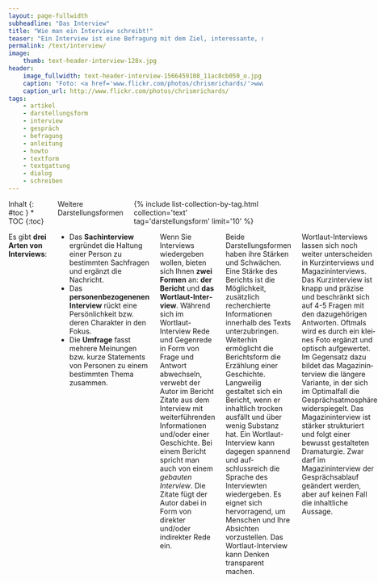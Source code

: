 ```yaml
---
layout: page-fullwidth
subheadline: "Das Interview"
title: "Wie man ein Interview schreibt!"
teaser: "Ein Interview ist eine Befragung mit dem Ziel, interessante, neue und spannende Dinge über und vom Interviewpartner zu erfahren. Neben der Darstellungsform, ist das Interview aber auch eine Recherchemethode."
permalink: /text/interview/
image:
    thumb: text-header-interview-128x.jpg
header:
    image_fullwidth: text-header-interview-1566459108_11ac8cb050_o.jpg
    caption: "Foto: <a href='www.flickr.com/photos/chrismrichards/'>www.flickr.com/photos/chrismrichards/</a>"
    caption_url: http://www.flickr.com/photos/chrismrichards/
tags:
    - artikel
    - darstellungsform
    - interview
    - gespräch
    - befragung
    - anleitung
    - howto
    - textform
    - textgattung
    - dialog
    - schreiben
---
```

<div class="row">
<div class="medium-5 medium-push-7 columns" markdown="1">
<div class="panel radius" markdown="1">
Inhalt
{: #toc }
*  TOC
{:toc}
</div>
<div class="font-size-h4 b10 sans">Weitere Darstellungsformen</div>
{% include list-collection-by-tag.html collection='text' tag='darstellungsform' limit='10' %}
</div><!-- /.medium-5.columns -->


<div class="medium-7 medium-pull-5 columns" markdown="1">

Es gibt **drei Arten von Interviews**:

*   Das **Sachinterview** ergründet die Haltung einer Person zu bestimmten Sachfragen und ergänzt die Nachricht.
*   Das **personenbezogenenen Interview** rückt eine Persönlichkeit bzw. deren Charakter in den Fokus.
*   Die **Umfrage** fasst mehrere Meinungen bzw. kurze Statements von Personen zu einem bestimmten Thema zusammen.

Wenn Sie Interviews wiederge­ben wollen, bieten sich Ihnen **zwei Formen** an: **der Bericht** und **das Wortlaut-Inter­view**. Während sich im Wortlaut-Interview Rede und Gegenrede in Form von Frage und Antwort abwechseln, verwebt der Autor im Bericht Zitate aus dem Interview mit weiterführenden Informationen und/oder einer Geschichte. Bei einem Bericht spricht man auch von einem _gebauten Interview_. Die Zitate fügt der Autor dabei in Form von direkter und/oder indirek­ter Rede ein.

Beide Darstellungsformen haben ihre Stärken und Schwächen. Eine Stärke des Berichts ist die Möglichkeit, zusätzlich recherchierte Informationen innerhalb des Texts unter­zubringen. Weiterhin ermöglicht die Berichtsform die Erzählung einer Geschichte. Langweilig gestaltet sich ein Bericht, wenn er inhaltlich trocken ausfällt und über wenig Substanz hat. Ein Wortlaut-Interview kann dagegen spannend und auf­schlussreich die Sprache des Interviewten wiedergeben. Es eignet sich hervorra­gend, um Menschen und Ihre Absichten vorzustellen. Das Wortlaut-Interview kann Denken transparent machen.

Wortlaut-Interviews lassen sich noch weiter unterscheiden in Kurzinterviews und Magazininterviews. Das Kurzinterview ist knapp und präzise und beschränkt sich auf 4-5 Fragen mit den dazugehörigen Antworten. Oftmals wird es durch ein klei­nes Foto ergänzt und optisch aufgewertet. Im Gegensatz dazu bildet das Magazinin­terview die längere Variante, in der sich im Optimalfall die Gesprächsatmosphäre widerspiegelt. Das Magazininterview ist stärker strukturiert und folgt einer bewusst gestalteten Dramaturgie. Zwar darf im Magazininterview der Gesprächsablauf geändert werden, aber auf keinen Fall die inhaltliche Aussage.

Der **Prozess**ein Interview für die Veröffentlichung fertig zu stellen, unterteilt sich in **vier Phasen**:

*   **Vorbe­reiten**
*   **Führen**
*   **Verschriftlichen/Vertonen**
*   **Autorisieren**

Eine sorgfältige Arbeitsweise während jeder Phase garantiert, dass das Interview spannend wird und dem Leser interessante Fakten vor Augen führt.



## Vorbereitung des Interview

Damit Interviews gelingen, ist eine [vorausgehende Recherche](http://suche-recherche.de/suchen-recherchieren/index.php) Pflicht. Dazu gehören die Online- und die Offline-Recherche. Je besser Sie für ein Interview gerüstet sind, desto flexibler können Sie mit den Befragten umgehen und das Gespräch vorsichtig steuern. Sind Sie gut vor­bereitet, merkt Ihr Gesprächspartner das und wird es Ihnen mit Respekt und einem interessanten Dialog danken.

<figure>
<img src="{{ site.urlimg }}text-schreiben-interview-144911782.jpg" alt="interview situation">
<figcaption><a href="http://www.shutterstock.com/pic.mhtml?id=144911782&src=id">»Beautiful young celebrity« von Shutterstock</a></figcaption>
</figure>

Wichtig ist bei der Recherche herauszufinden, über welche Themen Ihr Interview­partner bereits gesprochen hat. Sie wissen sicherlich aus eigener Erfahrung, wie öde es sein kann, die eigenen Ferienerlebnisse den Eltern, Freunden und Bekannten immer und immer wieder zu berichten. Aufmerksam und spannend wird es meist dann, wenn jemand eine andersartige Frage stellt und nicht schon wieder fragt: »Wie war denn Barcelona?« Reizvoller wirkt dann eher eine Frage mit vorangegan­gener Behauptung, die den Fokus auf ein Thema lenkt, z.B. wie: »Die Bauten von Gaudí sind mir persönlich viel zu bunt. Ich mag es lieber schlicht und einfach. Wie haben sie denn auf dich gewirkt?«

Verschonen Sie also Ihren Gesprächspartner mit banalen Fragen, die Sie seiner Biografie sowie zahlreichen anderen Interviews und Portraits entnehmen können. Konzentrieren Sie sich lieber auf Teilaspekte und beleuchten und hinterfragen Sie diese. Unterhaltsam und interessant für Ihre Zuhörer und Leser sowie für den Interview­ten sind dabei neue Ideen, Behauptungen und Tatsachen. Nehmen Sie sich Zeit für eine ausführliche Recherche. In der Regel springt dabei ein gutes Interview heraus, wenn Sie nicht gerade auf einen der bereits genannten Problemfälle stoßen.

Auch wenn Sie einen Ablaufplan für das Interview erstellt haben, halten Sie sich nicht starr daran! Dadurch können Ihnen unter Umständen interessante Aussagen durch die Lappen gehen, weil Sie sich zu sehr auf den eigenen vorgefertigten Ablauf fixiert haben. Wären Sie aufmerksam gewesen und hätten Sie im entscheidenden Moment nachgefragt, hätten Sie eine wichtige Tatsache mehr erfahren.



## Durchführung des Interviews

Interviews zu führen, ist eine Kunst für sich. Je feinfühliger und aufmerksamer Sie mit Ihrem Gesprächspartner umgehen, desto angenehmer wird er das Gespräch mit Ihnen empfinden und desto ausführlicher wird er Ihnen antworten. Trotzdem werden Sie in Interviews oft an Grenzen stoßen. In vielen Fällen können Sie sich noch so gut vorbereitet haben – wenn Sie einen wortkargen, mürrischen, desinteressierten oder einfach nur müden Menschen vor sich haben, gestalten sich Interviews oft zäh. Im schlimmsten Fall bleibt nichts verwertbares übrig. Anders gestaltet es sich bei schüchternen Menschen, die behutsam aus ihrem Schneckenhaus gelockt werden müssen und nicht herausgezerrt werden wollen.

Generell sucht man darum zu Beginn einen sanften Einstieg ins Gespräch. Planen Sie vor dem Interview eine Aufwärmphase ein, in der Sie Ihrem Interviewpartner ggf. auch ein paar Dinge über sich selbst erzählen können. Fallen Sie bei dem Dialog nicht gleich mit der Tür ins Haus, es sei denn die Zeit drückt. Nähern Sie sich behutsam den Themen, die Sie besonders interessieren. Dazu gehört auch, dass Sie das Gespräch mit Fragen begin­nen, die für Ihren Gesprächspartner relativ einfach zu beantworten sind. Erst später sollten Sie sich schwierigeren oder kritischeren Fragen widmen.

Für den Abschluss des Interviews eignet sich dagegen eine abschließende Pointe oder ein Ausblick, der neue Entwicklungen, Tendenzen oder Ähnliches in den Blick fasst. Ein solches Ende gibt dem Interview einen abschließenden Schwung. Wenn möglich sollte sollte die Pointe vom Interviewpartner selbst stammen. Es gehört bei einem Inter­view zum guten Ton, das der Interviewte den Dialog selbst beendet. Abschließend bedanken Sie sich bei Ihrem Interviewpartner für das Gespräch damit Sie in guter Erinnerung bleiben.



### Während des Interviews

Während des Interviews kommt es darauf an, dem Interviewpartner gut zuzuhören und sich selbst zurückzunehmen. Das kann bspw. schwierig werden, wenn man den Inter­viewten als Fan verehrt oder ihn für sein Tun bewundert. Achten Sie unbedingt darauf, dass Sie inhaltlich eine gewisse Distanz zu Ihrem Interviewpartner beibehal­ten und sich nicht zu stark mit ihm solidarisieren. Einerseits könnte das als Anbie­derung ausgelegt werden, andererseits sollten Sie immer im Auge behalten, dass es auch in einem Interview vorrangig um Informationen geht, wie subjektiv geprägt sie auch immer sein mögen.

Um wichtige Nuancen in einem Gespräch wahrzunehmen, hilft gutes Zuhören. Bemerkt man interessante Details, hakt man im geeigneten Moment vertiefend nach. Zuhören kann man leicht trainieren. Für die ersten Schritte eignet sich das eigene Umfeld. Setzen Sie sich doch einfach mal mit einem Elternteil oder den Großeltern zusammen und gehen Sie einem neuen Thema auf den Grund. Legen Sie dabei den Schwerpunkt darauf, Neues zu erfahren.

Wenn ihre ersten Interviews nicht ganz nach Plan verlaufen, verlieren Sie nicht den Elan. Blei­ben Sie mutig und analysieren Sie selbstkritisch den Verlauf. Aus der Reflexion kön­nen Sie hilfreiche Schlüsse ziehen, wie Sie ein Interview beim nächsten Mal bunter, einfühlsamer oder kritischer gestalten.

In meinen ersten Jahren als Musikjournalist gab es einige Interviews, die einwand­frei waren, aber viele liefen nicht gerade “geschmeidig”. In einigen Fällen hatte ich bereits nach drei Minuten alle meine Fragen verpulvert, aber keine einzige verwertbare Antwort auf Band. Es gab aber auch Gespräche, die entwickelten sich so rege, dass ich zwar jede Menge Neues erfuhr, aber keine meiner ursprünglich geplanten Fragen beantwortet bekam.

Dann gab es wiederum Gespräche, in denen ich selbst kaum zu Wort kam und der Inter­viewte sein Programm abspulte. Besonders bei meinem allerersten Interview war ich nur eine Projektionsfläche. Ich war in die Fan-Falle getappt. Der Interview-Partner ignorierte einfach meine Fragen und antwortete clever, um seine Botschaft unterzubringen.

Generell gilt: Jedes Interview hat seine Besonderheiten. Mit zunehmender Erfahrung, gelingen Ihnen Interviewgespräch besser und Sie lernen es ein Interview mit den richtigen Fragen lebendig zu gestalten.



### Der richtige Ort für ein Interview

Es lohnt sich bereits bei der Recherche darauf zu achten einen ruhigen Ort für das Interview zu suchen. Selbst Kühl­schränke oder Computerlüfter, die man im ersten Moment nicht direkt wahr­nimmt, manifestieren sich später als lästiges Sirren oder Rauschen auf der Aufnahme und im Radiobeitrag, Podcast oder Video. In öffentlichen Räumen wie Cafés oder hinter einer Bühne dagegen kann man Geräusche bei Gesprächen nicht immer verhindern. Aber selbst an solchen Orten gibt es manchmal ruhigere Ecken, wo weniger Menschen vorbeilaufen und miteinander plaudern. Direkt neben der Küchentür ist nicht unbedingt empfehlenswert. Natürlich werden Sie nicht immer Einfluss auf den Ort des Interviews haben, weil zahlreiche Interviews auch in Büros, Hotelzimmern oder direkt am Ort des Geschehens stattfinden.

Je nach Gesprächspartner kann ein Mikrofon ein störender Faktor sein. Schüch­terne Gesprächspartner, die nicht oft interviewt werden, begegnen oft mit allzu großem Respekt vor einem Mikrofon. Im schlimmsten Fall äußern sie sich wortkarg und ängstlich oder reden gestelzt. Um solche Situationen zu ver­meiden, lohnt sich die Anschaffung eines Mikrofonständers. Kleine Tischstative – z.B. dieses [Tischstativ von Hama](http://www.amazon.de/gp/product/B000V7UAJS/ref=as_li_ss_tl?ie=UTF8&tag=phlow-21&linkCode=as2&camp=1638&creative=19454&creativeASIN=B000V7UAJS) – helfen dabei und passen in jeden Rucksack.

Positioniert man ein Mikrofon mit einem solchen Ständer auf dem Tisch, behält man beide Hände frei. Das hat gleich drei Vorteile: Erstens hält man das Mikrofon nicht permanent unter die Nase des Interviewpartners. Zweitens behält man beide Hände frei für einen Blick in die Unterlagen und die eigene Gestik. Und drittens vergisst der Interviewpartner in der Regel das Mikrofon, dass irgendwann nur noch ein Gegenstand, wie die Flasche Wasser oder der Cappuccino auf dem Tisch.

{% include alert info='<strong>Hinweis:</strong> Noch besser – aber teurer – sind professionelle Ansteckmikrofone, z.B. von <a href="http://de-de.sennheiser.com/lavalier-mikrofone-ansteckmikrofone">Sennheiser</a>. Diese liefern eine hochwertige Aufnahme, sind und unscheinbar und schnell vergessen.' %}

Einen nicht unwesentlichen Nachteil hat ein Tischstativ aber dann doch. Mit größerem Abstand zum Sprecher verschlechtert sich die Qualität und das Gerät nimmt leiser auf. Entscheidend ist in einer solchen Situation, wo Sie das Gespräch aufnehmen und ob Sie es später für eine Radiosendung benötigen. Priorisieren Sie ein unverkrampftes und lockereres Inter­view, dann greifen Sie auf ein Stativ zurück.

Nehmen Sie Interviews nicht für einen Radiobeitrag auf, ist der Abfall in der Qualität nicht so schlimm. Benutzen Sie jedoch das Tonmaterial für Ihren Beitrag, können Sie es später auch noch mit geeigneten Werkzeugen bearbeiten und auf eine bessere Lautstärke frisieren. Hierbei ist die Aufnahme der Stimme des Gesprächspartners das Wichtigste. Die Aufnahme mit zwei Mikrofonen ist natürlich ideal, in der Regel besitzt man jedoch nur eines. Dieses sollten Sie immer zum Gesprächspartner hin ausrichten. Wenn dadurch Ihre eigenen Fragen nicht so gut aufgenommen werden, ist das nicht weiter schlimm. Bei der Produktion können Sie die Fragen auch im Nachhinein noch einsprechen. Mit dieser Methode gehen Sie auf jeden Fall sicher, dass Sie sämtliche Aussagen in angemessener Qualität festhalten.

{% include alert info='<strong>Hinweis:</strong> Manche Geräte, insbesondere Minidisc- und MP3-Player, ermöglichen das Anlegen von Markern während des Interviews. Solche Marker erleichtern die Nachbearbei­tung, weil Sie schon während des Interviews die Aufnahme strukturieren. Beim spä­teren Abhören können Sie dann mit Hilfe der Marker schnell zwischen den einzelnen Abschnitten bzw. Themen hin und herspringen.' %}



## Verschriftlichung des Interviews

Bei der Verschriftlichung von Interviews hilft es manchmal, die Interviews langsa­mer abzuspielen. Dazu muss das Interview auf dem Rechner liegen und mit einem Audio-Editor geöffnet werden. Zwar hören sich solche Interviews im ersten Moment ein wenig schräg an, das Ohr gewöhnt sich aber schnell daran. Das langsa­mere Abspieltempo unterstützt Sie beim Eintippen. Ein weiterer Vorteil eines im Audio-Editor geöffneten Interviews ist die Tatsache, dass Sie auch hier – wie schon bei der Aufnahme – Marker setzen können und anhand der Wellenform schnell erkennen, wo Ihr Gegenüber geantwortet hat und an welcher Stelle Sie eine Frage oder einen Kommentar eingebracht haben. Weiterhin gelingt das Vor- und Zurückspulen innerhalb eines Software-Editors wesentlich schneller als mit den oft kleinen Tasten von Minidisc- und MP3-Recordern.

In Zeitungen und Magazinen werden die Fragen eines Wortlaut-Interviews in der Regel kursiv gesetzt. Davon rate ich Ihnen im Internet ab, denn Kursivschrift auf Webseiten ist in der Regel schwieriger zu lesen als alle anderen Formatierungen. Stattdessen formatieren Sie die Fragen am besten in Fettschrift und nutzen für die Antwort das [<blockquote>](http://de.selfhtml.org/html/text/zitate_adressen.htm)-Tag, das die Antworten in den Normaleinstellungen auf der linken Seite einrückt. Vor die Fragen und Antworten gehört jeweils der Name der spre­chenden Person. Er kann aus Platzgründen im weiteren Verlauf des Wortlaut-Inter­views abgekürzt werden.



## Vertonung des Interviews

Beim Vertonen und Schneiden eines Interviews lohnt es sich, die Fragen und Ant­worten in einzelne Blöcke zu schneiden. Das verbessert einerseits die Übersicht, und andererseits können Sie so gezielt die Lautstärke der jeweiligen Passage nach­bearbeiten und optimieren, indem Sie sie normalisieren oder über das Hüllkurven­werkzeug anpassen. Außerdem ermöglicht Ihnen das Arbeiten mit Blöcken, das Interview etwas umzustellen. Obendrein können Sie einfache Klang­schnipsel wie z.B. Sound-Signaturen oder Musikstücke zwischen den Blöcken platzieren.

Wurden keine Fragen aufgenommen, weil Sie konstant das Mikrofon auf den Inter­view-Partner ausgerichtet haben, müssen diese nachträglich eingesprochen werden. Wenn Sie sich beim Einsprechen verheddern, bleiben Sie locker und wiederholen einfach die Frage ein weiteres Mal. Die Versprecher schneiden Sie in Ruhe anschließend heraus.



## Autorisierung des Interviews

Es gehört zum guten Stil, sich Interviews von seinen Gesprächspartnern autorisie­ren zu lassen. Nach der Verschriftlichung bzw. Vertonung, schicken Sie ihre Produktion dem Interviewpartner vor der Veröffentli­chung noch einmal zu. Dadurch kennt dieser den fertigen Beitrag vor der Verbreitung. Ist er mit der einen oder anderen Aussage nicht oder nicht mehr einverstanden, geben Sie ihm die Gelegenheit, diese zu ändern. Genau genommen sind Sie dazu nicht verpflichtet, aber aus Respekt sollten Sie in diesem Punkt nicht kleinlich sein.

Um das Einverständnis für die Aufnahme Ihres Interviewpartners zu bekommen, reicht es aus, wenn Sie beim Aufzeichnen des Gesprächs das Mikrofon gut sichtbar platzieren. Besser noch ist es, wenn Sie Ihren Interviewpartner zu Beginn des Inter­views fragen, ob Sie das Gespräch auf Band aufnehmen dürfen. Die Anwesenheit eines Zeugen – z.B. ein Fotograf oder Bekannter –, der die klärenden Sätze mitbekom­men hat, kann Ihnen im Nachhinein als Versicherung dienen, dass der Interviewte sein Einverständnis zur Aufzeichnung gegeben hat.

Die Notwendigkeit der Autorisierung hängt mit dem Recht am eige­nen Wort zusammen. Danach kann jeder Mensch z.B. selbst bestim­men, ob seine Aussagen zu einem Thema veröffentlicht werden dürfen oder nicht. Eine Veröffentlichung gegen den Willen des Betroffenen oder auch ein Verdrehen von Aussagen aus einem gekürzten Interview führen zu einer Persönlichkeitsverletzung, die Ansprüche auf Gegendarstellung und Widerruf, aber auch auf Schadensersatz und Schmerzensgeld auslösen kann.



## Gelungene Interviews

[Zeit.de: »Die Angst des Torwarts«](http://www.zeit.de/2006/16/Kahn_2f16) von Henning Sußebach
:   »Oliver Kahn hat den Kampf um seinen Platz im deutschen Tor verloren. Die Geschichte einer persönlichen Tragödie – erzählt anhand eines nie gedruckten Interviews«



## Buchtipps zum Thema Interview

»**Das journalistische Interview«**  
Jürgen Friedrichs und Ulrich Schwingers  
VS Verlag, 2005  
ISBN-10 9783867640480

[Bei Amazon kaufen ›](http://www.amazon.de/gp/product/3531167014/ref=as_li_ss_tl?ie=UTF8&tag=phlow-21&linkCode=as2&camp=1638&creative=19454&creativeASIN=3531167014)
{: .button.radius.success.small }

»**Miteinander Reden«**  
Schulz von Thun  
rororo Verlag, 2011  
ISBN-10 3499627175  

[Bei Amazon kaufen ›](http://www.amazon.de/gp/product/3499627175/ref=as_li_ss_tl?ie=UTF8&tag=phlow-21&linkCode=as2&camp=1638&creative=19454&creativeASIN=3499627175)
{: .button.radius.success.small }

»**Das Interview«**  
Michael Haller  
UVK Medien, 2001  
ISBN-10: 9783896693044  

[Bei Amazon kaufen ›](http://www.amazon.de/gp/product/3896693042/ref=as_li_ss_tl?ie=UTF8&tag=phlow-21&linkCode=as2&camp=1638&creative=19454&creativeASIN=3896693042)
{: .button.radius.success.small }


## Weitere Darstellungsformen

{% include list-collection-by-tag.html collection='text' tag='darstellungsform' limit='10' %}


</div><!-- /.medium-7.columns -->
</div><!-- /.row -->




 [1]: #
 [2]: #
 [3]: #
 [4]: #
 [5]: #
 [6]: #
 [7]: #
 [8]: #
 [9]: #
 [10]: #
